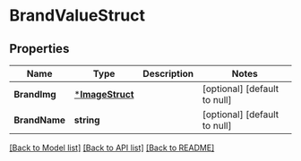 # BrandValueStruct

## Properties
Name | Type | Description | Notes
------------ | ------------- | ------------- | -------------
**BrandImg** | [***ImageStruct**](image_struct.md) |  | [optional] [default to null]
**BrandName** | **string** |  | [optional] [default to null]

[[Back to Model list]](../README.md#documentation-for-models) [[Back to API list]](../README.md#documentation-for-api-endpoints) [[Back to README]](../README.md)



